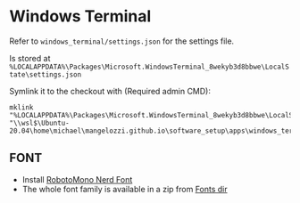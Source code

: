 # Windows Terminal

Refer to `windows_terminal/settings.json` for the settings file.

Is stored at `%LOCALAPPDATA%\Packages\Microsoft.WindowsTerminal_8wekyb3d8bbwe\LocalState\settings.json`

Symlink it to the checkout with (Required admin CMD):
```
mklink "%LOCALAPPDATA%\Packages\Microsoft.WindowsTerminal_8wekyb3d8bbwe\LocalState\settings.json" "\\wsl$\Ubuntu-20.04\home\michael\mangelozzi.github.io\software_setup\apps\windows_terminal\settings.json"
```

## FONT

- Install [RobotoMono Nerd Font](../fonts/Roboto%20Mono%20Medium%20Nerd%20Font%20Plus%20Power%20Symbols.ttf)
- The whole font family is available in a zip from [Fonts dir](../fonts/)
